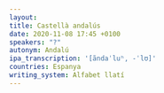 ```yaml
---
layout:
title: Castellà andalús
date: 2020-11-08 17:45 +0100
speakers: "?"
autonym: Andalú
ipa_transcription: '[ãndaˈluʰ, -ˈlʊ]'
countries: Espanya
writing_system: Alfabet llatí
---
```

